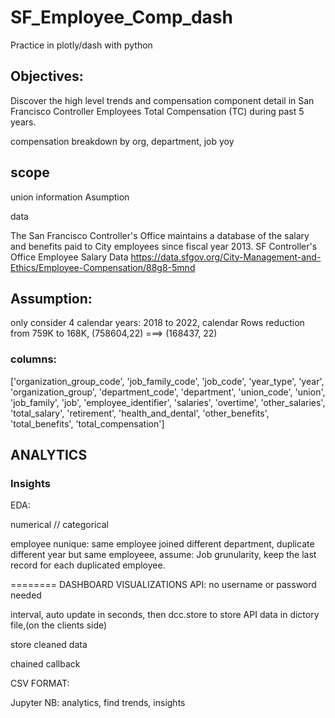 # SF_Employee_Comp_dash
Practice in plotly/dash with python

## Objectives:

Discover the high level trends and compensation component detail in San Francisco Controller Employees Total Compensation (TC) during past 5 years.

compensation breakdown by org, department, job 
yoy

## scope

union information
Asumption

data

The San Francisco Controller's Office maintains a database of the salary and benefits paid to City employees since fiscal year 2013.
SF Controller's Office Employee Salary Data
https://data.sfgov.org/City-Management-and-Ethics/Employee-Compensation/88g8-5mnd

## Assumption:
only consider 4 calendar years: 2018 to 2022,  calendar 
Rows reduction from 759K to 168K, 
 (758604,22) ===> (168437, 22)

### columns:
['organization_group_code', 'job_family_code', 'job_code', 'year_type', 'year', 'organization_group', 'department_code', 'department', 'union_code', 'union', 'job_family', 'job', 'employee_identifier', 'salaries', 'overtime', 'other_salaries', 'total_salary', 'retirement', 'health_and_dental', 'other_benefits', 'total_benefits', 'total_compensation']


## ANALYTICS

### Insights

EDA:

numerical // categorical


employee nunique:
same employee joined different department,
duplicate different year but same employeee, assume: 
Job grunularity, keep the last record for each duplicated employee. 


========
DASHBOARD VISUALIZATIONS
API:
no username or password needed

interval, auto update in seconds, then dcc.store to store API data in dictory file,(on the clients side)

store cleaned data 

chained callback

CSV FORMAT:



Jupyter NB: 
analytics, find trends, insights